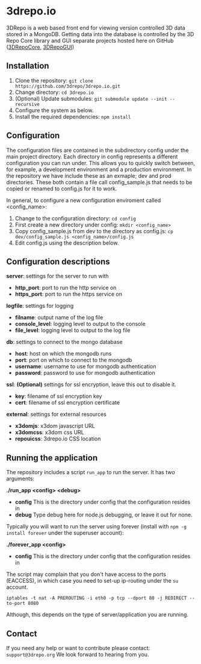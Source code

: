 3drepo.io
=========

3DRepo is a web based front end for viewing version controlled 3D data stored in a MongoDB. Getting data into the database is controlled by the 3D Repo Core library and GUI separate projects hosted here on GitHub ([3DRepoCore][], [3DRepoGUI][])

Installation
------------

1. Clone the repository: `git clone https://github.com/3drepo/3drepo.io.git`
2. Change directory: `cd 3drepo.io`
3. (Optional) Update submodules: `git submodule update --init --recursive`
4. Configure the system as below.
5. Install the required dependencies: `npm install`

Configuration
-------------

The configuration files are contained in the subdirectory config under the main project directory. 
Each directory in config represents a different configuration you can run under. This allows you to quickly switch between, for example, a development environment and a production environment. In the repository we have include these as an exmaple; dev and prod directories. These both contain a file call config_sample.js that needs to be copied or renamed to config.js for it to work.

In general, to configure a new configuration enviroment called <config_name>:
 
1. Change to the configuration directory: `cd config`
2. First create a new directory under config: `mkdir <config_name>`
3. Copy config\_sample.js from dev to the directory as config.js: `cp dev/config_sample.js <config_name>/config.js`
4. Edit config.js using the description below.
 
Configuration descriptions
--------------------------

**server**: settings for the server to run with
* **http_port**: port to run the http service on
*  **https_port**: port to run the https service on

**logfile**: settings for logging
*  **filname**: output name of the log file
*  **console_level**: logging level to output to the console
*  **file_level**: logging level to output to the log file

**db**: settings to connect to the mongo database
*  **host**: host on which the mongodb runs
*  **port**: port on which to connect to the mongodb
*  **username**: username to use for mongodb authentication
*  **password**: password to use for mongodb authentication

**ssl**: **(Optional)** settings for ssl encryption, leave this out to disable it.
*  **key**: filename of ssl encryption key
*  **cert**: filename of ssl encryption certificate

**external**: settings for external resources
*  **x3domjs**: x3dom javascript URL
*  **x3domcss**: x3dom css URL
*  **repouicss**: 3drepo.io CSS location

Running the application
-----------------------

The repository includes a script `run_app` to run the server. It has two arguments:

**./run_app \<config\> \<debug\>**
* **config** This is the directory under config that the configuration resides in
* **debug** Type debug here for node.js debugging, or leave it out for none.
  
Typically you will want to run the server using forever (install with `npm -g install forever` under the superuser account):

**./forever_app \<config\>**
* **config** This is the directory under config that the configuration resides in

The script may complain that you don't have access to the ports (EACCESS), in which case you need to set-up ip-routing under the `su` account.

`iptables -t nat -A PREROUTING -i eth0 -p tcp --dport 80 -j REDIRECT --to-port 8080`

Although, this depends on the type of server/application you are running.

Contact
-------

If you need any help or want to contribute please contact: `support@3drepo.org`
We look forward to hearing from you.

[3DRepoCore]: https://github.com/3drepo/3drepocore
[3DRepoGUI]: https://github.com/3drepo/3drepogui
